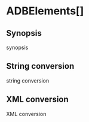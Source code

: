 # ADBElements[]

## Synopsis

synopsis

## String conversion

string conversion

## XML conversion

XML conversion

